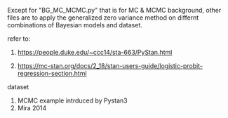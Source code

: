 Except for "BG_MC_MCMC.py" that is for MC & MCMC background, other files are to apply the 
generalized zero variance method on differnt combinations of Bayesian models and dataset.
 

refer to:

1. https://people.duke.edu/~ccc14/sta-663/PyStan.html

2. https://mc-stan.org/docs/2_18/stan-users-guide/logistic-probit-regression-section.html


dataset

1. MCMC example intrduced by Pystan3
2. Mira 2014
